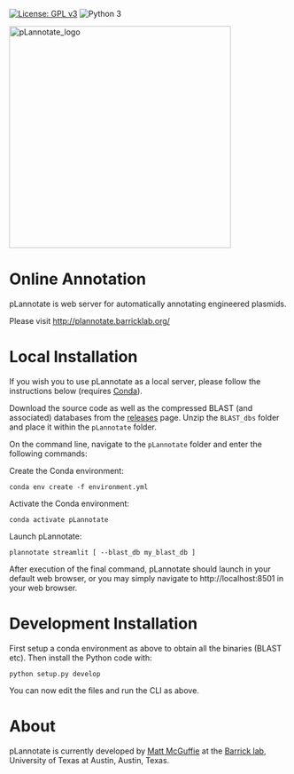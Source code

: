 [![License: GPL v3](https://img.shields.io/badge/License-GPL%20v3-blue.svg)](https://www.gnu.org/licenses/gpl-3.0)
![Python 3](https://img.shields.io/badge/Language-Python_3-steelblue.svg)

<img width="400" alt="pLannotate_logo" src="data/images/pLannotate.png">

Online Annotation
=================

pLannotate is web server for automatically annotating engineered plasmids.

Please visit http://plannotate.barricklab.org/


Local Installation
==================

If you wish you to use pLannotate as a local server, please follow the instructions below (requires [Conda](https://docs.conda.io/en/latest/)).

Download the source code as well as the compressed BLAST (and associated) databases from the [releases](https://github.com/barricklab/pLannotate/releases/tag/v1.0.0) page. Unzip the `BLAST_dbs` folder and place it within the `pLannotate` folder.

On the command line, navigate to the `pLannotate` folder and enter the following commands:

Create the Conda environment:
```
conda env create -f environment.yml
```
Activate the Conda environment:
```
conda activate pLannotate
```
Launch pLannotate:
```
plannotate streamlit [ --blast_db my_blast_db ]
```

After execution of the final command, pLannotate should launch in your default web browser, or you may simply navigate to http://localhost:8501 in your web browser.


Development Installation
========================

First setup a conda environment as above to obtain all the binaries (BLAST etc). Then install the Python code with:

```
python setup.py develop
```

You can now edit the files and run the CLI as above.


About
=====
pLannotate is currently developed by [Matt McGuffie](https://twitter.com/matt_mcguffie) at the [Barrick lab](https://barricklab.org/twiki/bin/view/Lab), University of Texas at Austin, Austin, Texas.
